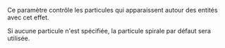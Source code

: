 Ce paramètre contrôle les particules qui apparaissent autour des entités avec cet effet.

Si aucune particule n'est spécifiée, la particule spirale par défaut sera utilisée.
